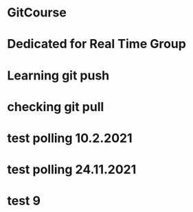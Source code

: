 # GitCourse
# Dedicated for Real Time Group
# Learning git push
# checking git pull
# test polling 10.2.2021
# test polling 24.11.2021    
# test 9
